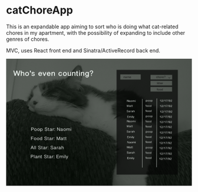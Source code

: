 # catChoreApp

This is an expandable app aiming to sort who is doing what cat-related chores in my apartment, with the possibility of expanding to include other genres of chores.

MVC, uses React front end and Sinatra/ActiveRecord back end.


![1](server/public/images/CatWireframe.png)
